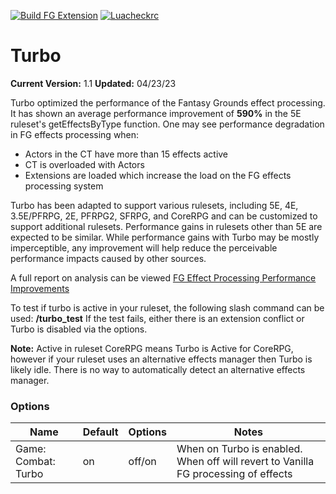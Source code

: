 [![Build FG Extension](https://github.com/rhagelstrom/Turbo/actions/workflows/create-release.yml/badge.svg)](https://github.com/rhagelstrom/Turbo/actions/workflows/create-release.yml) [![Luacheckrc](https://github.com/rhagelstrom/Turbo/actions/workflows/luacheck.yml/badge.svg)](https://github.com/rhagelstrom/Turbo/actions/workflows/luacheck.yml)
# Turbo

**Current Version:** 1.1
**Updated:** 04/23/23

Turbo optimized the performance of the Fantasy Grounds effect processing. It has shown an average performance improvement of **590%** in the 5E ruleset's getEffectsByType function. One may see performance degradation in FG effects processing when:
* Actors in the CT have more than 15 effects active
* CT is overloaded with Actors
* Extensions are loaded which increase the load on the FG effects processing system

Turbo has been adapted to support various rulesets, including 5E, 4E, 3.5E/PFRPG, 2E, PFRPG2, SFRPG, and CoreRPG and can be customized to support additional rulesets. Performance gains in rulesets other than 5E are expected to be similar. While performance gains with Turbo may be mostly imperceptible, any improvement will help reduce the perceivable performance impacts caused by other sources.

A full report on analysis can be viewed [FG Effect Processing Performance Improvements](https://github.com/rhagelstrom/Turbo/raw/main/FG%20Effect%20Processing%20Performance%20Improvements.pdf)

To test if turbo is active in your ruleset, the following slash command can be used:
**/turbo_test**
If the test fails, either there is an extension conflict or Turbo is disabled via the options.

**Note:** Active in ruleset CoreRPG means Turbo is Active for CoreRPG, however if your ruleset uses an alternative effects manager then Turbo is likely idle. There is no way to automatically detect an alternative effects manager.

### Options
| Name| Default | Options | Notes |
|---|---|---|---|
|Game: Combat: Turbo|on|off/on|When on Turbo is enabled. When off will revert to Vanilla FG processing of effects|
